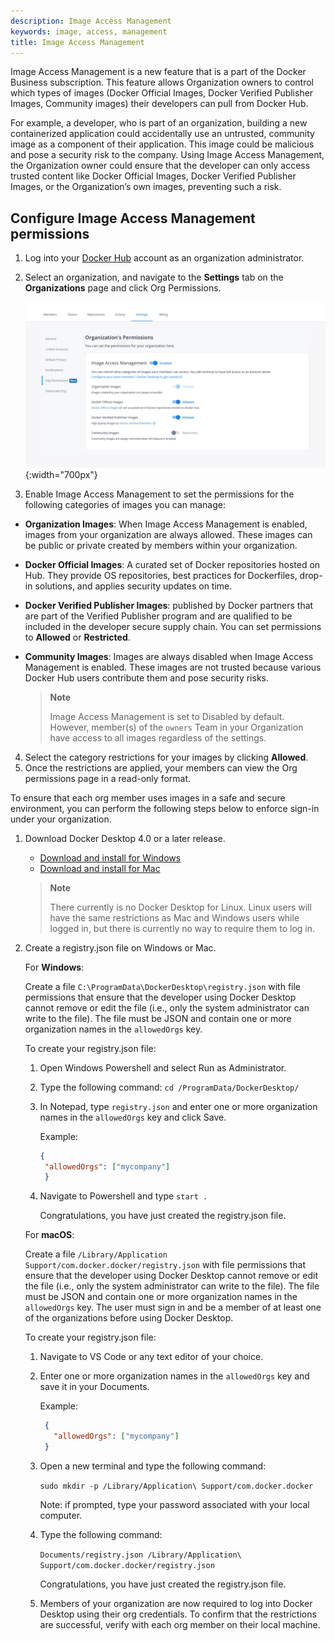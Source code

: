 ```yaml
---
description: Image Access Management
keywords: image, access, management
title: Image Access Management
---
```


Image Access Management is a new feature that is a part of the Docker Business subscription. This feature allows Organization owners to control which types of images (Docker Official Images, Docker Verified Publisher Images, Community images) their developers can pull from Docker Hub.

For example, a developer, who is part of an organization, building a new containerized application could accidentally use an untrusted, community image as a component of their application. This image could be malicious and pose a security risk to the company. Using Image Access Management, the Organization owner could ensure that the developer can only access trusted content like Docker Official Images, Docker Verified Publisher Images, or the Organization’s own images, preventing such a risk.


## Configure Image Access Management permissions

1. Log into your [Docker Hub](https://hub.docker.com) account as an organization administrator.
2. Select an organization, and navigate to the **Settings** tab on the **Organizations** page and click Org Permissions.

    ![Image Access Management](images/image-access-management.png){:width="700px"}

3. Enable Image Access Management to set the permissions for the following categories of images you can manage:
- **Organization Images**: When Image Access Management is enabled, images from your organization are always allowed. These images can be public or private created by members within your organization.
- **Docker Official Images**: A curated set of Docker repositories hosted on Hub. They provide OS repositories, best practices for Dockerfiles, drop-in solutions, and applies security updates on time.
- **Docker Verified Publisher Images**: published by Docker partners that are part of the Verified Publisher program and are qualified to be included in the developer secure supply chain. You can set permissions to **Allowed** or **Restricted**.
- **Community Images**: Images are always disabled when Image Access Management is enabled. These images are not trusted because various Docker Hub users contribute them and pose security risks.

    > **Note**
    >
    > Image Access Management is set to Disabled by default. However, member(s) of the `owners` Team in your Organization have access to all images regardless of the settings.

4. Select the category restrictions for your images by clicking **Allowed**.
5. Once the restrictions are applied, your members can view the Org permissions page in a read-only format.

To ensure that each org member uses images in a safe and secure environment, you can  perform the following steps below to enforce sign-in under your organization.

1. Download Docker Desktop 4.0 or a later release.

    - [Download and install for Windows](/desktop/windows/install/)
    - [Download and install for Mac](/desktop/mac/install/)

    > **Note**
    >
    > There currently is no Docker Desktop for Linux. Linux users will have the same restrictions as Mac and Windows users while logged in, but there is currently no way to require them to log in.

2. Create a registry.json file on Windows or Mac.

    For **Windows**:

    Create a file `C:\ProgramData\DockerDesktop\registry.json` with file permissions that ensure that the developer using Docker Desktop cannot remove or edit the file (i.e., only the system administrator can write to the file). The file must be JSON and contain one or more organization names in the `allowedOrgs` key.

    To create your registry.json file:

    1. Open Windows Powershell and select Run as Administrator.
    2. Type the following command: `cd /ProgramData/DockerDesktop/`
    3. In Notepad, type `registry.json` and enter one or more organization names in the `allowedOrgs` key and click Save.

        Example:

        ```json
        {
         "allowedOrgs": ["mycompany"]
         }
        ```
    4. Navigate to Powershell and type ```start .```

        Congratulations, you have just created the registry.json file.

    For **macOS**:

    Create a file `/Library/Application Support/com.docker.docker/registry.json` with file permissions that ensure that the developer using Docker Desktop cannot remove or edit the file (i.e., only the system administrator can write to the file). The file must be JSON and contain one or more organization names in the `allowedOrgs` key. The user must sign in and be a member of at least one of the organizations before using Docker Desktop.

    To create your registry.json file:
    1. Navigate to VS Code or any text editor of your choice.
    2. Enter one or more organization names in the `allowedOrgs` key and save it in your Documents.

        Example:

       ```json
        {
          "allowedOrgs": ["mycompany"]
        }
        ```

    3. Open a new terminal and type the following command:

         `sudo mkdir -p /Library/Application\ Support/com.docker.docker`

        Note: if prompted, type your password associated with your local computer.

    4. Type the following command:

        `Documents/registry.json /Library/Application\ Support/com.docker.docker/registry.json`

        Congratulations, you have just created the registry.json file.

    5. Members of your organization are now required to log into Docker Desktop using their org credentials. To confirm that the restrictions are successful, verify with each org member on their local machine.